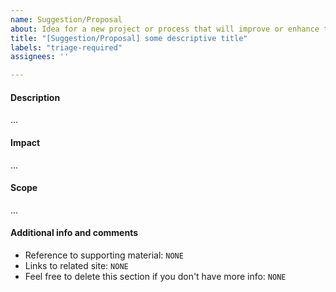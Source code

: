 ```yaml
---
name: Suggestion/Proposal
about: Idea for a new project or process that will improve or enhance the TAG Environmental Sustainability (If you want to implement the idea personally, name it "Proposal" if NOT call it "Suggestion").
title: "[Suggestion/Proposal] some descriptive title"
labels: "triage-required"
assignees: ''

---
```


<!-- Thank you for contributing to the TAG!
    Please remind that an issue is not the place to ask a question.
    The README documents how to reach us https://github.com/cncf/tag-env-sustainability#contact 
    Thank you :) -->

#### Description
<!-- describe your idea here -->

...

#### Impact
<!-- Describe your hopes for how this would reduce risk for the cloud native ecosystem. Who will this help? How will it help them? -->

...

#### Scope
<!-- How much effort will this take? ok to provide a range of options if or "not yet determined"  -->

...

#### Additional info and comments

- Reference to supporting material: `NONE`
- Links to related site: `NONE`
- Feel free to delete this section if you don't have more info: `NONE`

<!--  If this is a Proposal please uncomment the following section

### TODO

- [ ] TAG Environmental Sustainability lead representative:
- [ ] Project leader(s):
- [ ] Project Members:
- [ ] _Fill in addition TODO items here so the project team and community can see progress!_
- [ ] Scope 
- [ ] Deliverable(s)
- [ ] Project Schedule
- [ ] Slack Channel (as needed)
- [ ] Meeting Time & Day:
- [ ] Meeting Notes (link)
- [ ] Meeting Details (zoom or hangouts link)
- [ ] Retrospective

-->